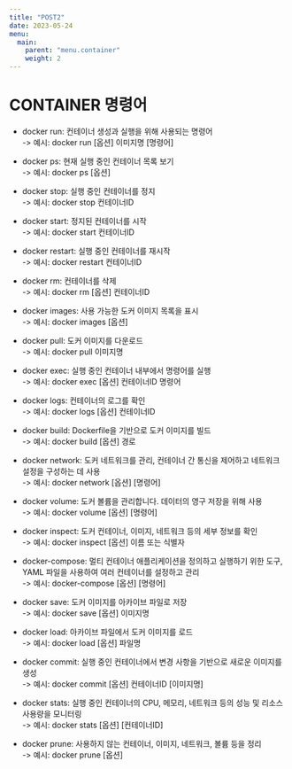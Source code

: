 ```yaml
---
title: "POST2"
date: 2023-05-24
menu:
  main:
    parent: "menu.container" 
    weight: 2
---
```



# CONTAINER 명령어
- docker run: 컨테이너 생성과 실행을 위해 사용되는 명령어   
-> 예시: docker run [옵션] 이미지명 [명령어]

- docker ps: 현재 실행 중인 컨테이너 목록 보기   
-> 예시: docker ps [옵션]

- docker stop: 실행 중인 컨테이너를 정지   
-> 예시: docker stop 컨테이너ID

- docker start: 정지된 컨테이너를 시작    
-> 예시: docker start 컨테이너ID

- docker restart: 실행 중인 컨테이너를 재시작   
-> 예시: docker restart 컨테이너ID

- docker rm: 컨테이너를 삭제   
-> 예시: docker rm [옵션] 컨테이너ID

- docker images: 사용 가능한 도커 이미지 목록을 표시   
-> 예시: docker images [옵션]

- docker pull: 도커 이미지를 다운로드   
-> 예시: docker pull 이미지명

- docker exec: 실행 중인 컨테이너 내부에서 명령어를 실행   
-> 예시: docker exec [옵션] 컨테이너ID 명령어

- docker logs: 컨테이너의 로그를 확인   
-> 예시: docker logs [옵션] 컨테이너ID

- docker build: Dockerfile을 기반으로 도커 이미지를 빌드   
-> 예시: docker build [옵션] 경로

- docker network: 도커 네트워크를 관리, 컨테이너 간 통신을 제어하고 네트워크 설정을 구성하는 데 사용   
-> 예시: docker network [옵션] [명령어]

- docker volume: 도커 볼륨을 관리합니다. 데이터의 영구 저장을 위해 사용   
-> 예시: docker volume [옵션] [명령어]

- docker inspect: 도커 컨테이너, 이미지, 네트워크 등의 세부 정보를 확인   
-> 예시: docker inspect [옵션] 이름 또는 식별자

- docker-compose: 멀티 컨테이너 애플리케이션을 정의하고 실행하기 위한 도구, YAML 파일을 사용하여 여러 컨테이너를 설정하고 관리   
-> 예시: docker-compose [옵션] [명령어]

- docker save: 도커 이미지를 아카이브 파일로 저장   
-> 예시: docker save [옵션] 이미지명

- docker load: 아카이브 파일에서 도커 이미지를 로드   
-> 예시: docker load [옵션] 파일명

- docker commit: 실행 중인 컨테이너에서 변경 사항을 기반으로 새로운 이미지를 생성   
-> 예시: docker commit [옵션] 컨테이너ID [이미지명]

- docker stats: 실행 중인 컨테이너의 CPU, 메모리, 네트워크 등의 성능 및 리소스 사용량을 모니터링   
-> 예시: docker stats [옵션] [컨테이너ID]

- docker prune: 사용하지 않는 컨테이너, 이미지, 네트워크, 볼륨 등을 정리   
-> 예시: docker prune [옵션]
